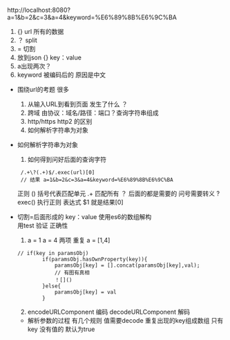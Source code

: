  
http://localhost:8080?a=1&b=2&c=3&a=4&keyword=%E6%89%8B%E6%9C%BA

1. {} url 所有的数据
2. ？ split
3. = 切割
4. 放到json  {}  key：value
5. a出现两次？
6. keyword  被编码后的 原因是中文

- 围绕url的考题  很多
    1. 从输入URL到看到页面   发生了什么  ？
    2. 跨域   由协议：域名/路径：端口？查询字符串组成
    3. http/https http2 的区别
    4. 如何解析字符串为对象

- 如何解析字符串为对象
    1. 如何得到问好后面的查询字符 
    ```
     /.+\?(.+)$/.exec(url)[0]
     // 结果 a=1&b=2&c=3&a=4&keyword=%E6%89%8B%E6%9C%BA
    ```
     正则 ()    括号代表匹配单元  .+ 匹配所有   ？ 后面的都是需要的   问号需要转义  \?
      exec()  执行正则 表达式  $1  就是结果[0]

- 切割=后面形成的 key：value  使用es6的数组解构   
   用test 验证 正确性

   1. a = 1  a = 4  两项 重复   a = [1,4]  
    ```
    // if(key in paramsObj)
            if(paramsObj.hasOwnProperty(key)){
                paramsObj[key] = [].concat(paramsObj[key],val);
                // 有图有真相
                ！[]()
            }else{
                paramsObj[key] = val
            }
    ```

   2. encodeURLComponent  编码     decodeURLComponent  解码

  - 解析参数的过程 有几个规则
    值需要decode  重复出现的key组成数组    只有key 没有值的 默认为true
